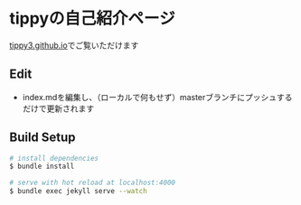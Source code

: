 # tippyの自己紹介ページ
[tippy3.github.io](https://tippy3.github.io)でご覧いただけます

## Edit

 - index.mdを編集し、（ローカルで何もせず）masterブランチにプッシュするだけで更新されます

## Build Setup 
``` bash
# install dependencies
$ bundle install

# serve with hot reload at localhost:4000
$ bundle exec jekyll serve --watch

```
